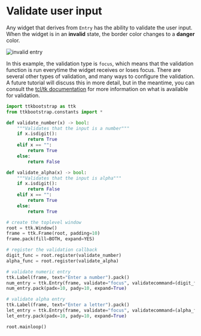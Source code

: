 # Validate user input

Any widget that derives from `Entry` has the ability to validate the user input. When the widget is in an **invalid** state, the border color changes to a **danger** color.

![invalid entry](../assets/cookbook/entry-validation.gif)

In this example, the validation type is `focus`, which means that the validation function is run everytime the widget receives or loses focus. There are several other types of validation, and many ways to configure the validation. A future tutorial will discuss this in more detail, but in the meantime, you can consult the [tcl/tk documentation](https://tcl.tk/man/tcl8.6/TkCmd/ttk_entry.htm) for more information on what is available for validation.

```python
import ttkbootstrap as ttk
from ttkbootstrap.constants import *

def validate_number(x) -> bool:
    """Validates that the input is a number"""
    if x.isdigit():
        return True
    elif x == "":
        return True
    else:
        return False

def validate_alpha(x) -> bool:
    """Validates that the input is alpha"""
    if x.isdigit():
        return False
    elif x == "":
        return True
    else:
        return True

# create the toplevel window
root = ttk.Window()
frame = ttk.Frame(root, padding=10)
frame.pack(fill=BOTH, expand=YES)

# register the validation callback
digit_func = root.register(validate_number)
alpha_func = root.register(validate_alpha)

# validate numeric entry
ttk.Label(frame, text="Enter a number").pack()
num_entry = ttk.Entry(frame, validate="focus", validatecommand=(digit_func, '%P'))
num_entry.pack(padx=10, pady=10, expand=True)

# validate alpha entry
ttk.Label(frame, text="Enter a letter").pack()
let_entry = ttk.Entry(frame, validate="focus", validatecommand=(alpha_func, '%P'))
let_entry.pack(padx=10, pady=10, expand=True)

root.mainloop()
```